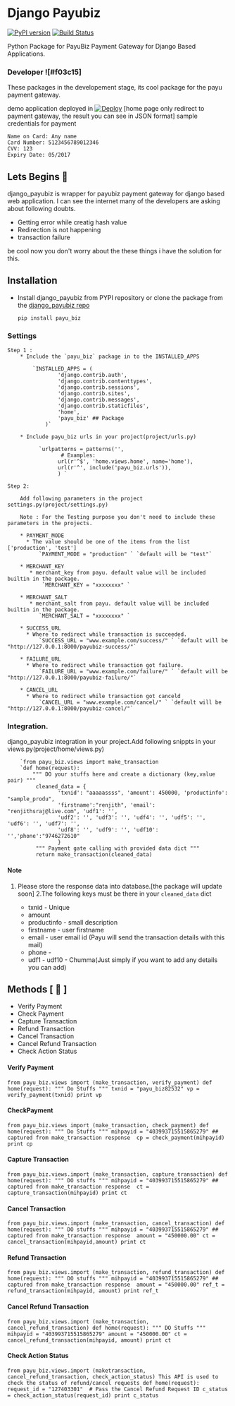 # Django Payubiz
[![PyPI version](https://badge.fury.io/py/payu_biz.svg)](https://badge.fury.io/py/payu_biz) [![Build Status](https://travis-ci.org/renjithsraj/django_payubiz.svg?branch=master)](https://travis-ci.org/renjithsraj/django_payubiz) 

Python Package for PayuBiz Payment Gateway for Django Based Applications.

### Developer ![#f03c15]

These packages in the developement stage, its cool package for the payu payment gateway.

demo application deployed in [![Deploy](https://www.herokucdn.com/deploy/button.svg)](https://djangopayubizdemo.herokuapp.com/)
[home page only redirect to payment gateway, the result you can see in JSON format]
sample credentials for payment
    
    Name on Card: Any name
    Card Number: 5123456789012346
    CVV: 123
    Expiry Date: 05/2017

## Lets Begins :seedling:

django_payubiz is wrapper for payubiz payment gateway for django based web application. I can see the internet many of the developers are asking about following doubts.
+ Getting error while creatig hash value
+ Redirection is not happening
+ transaction failure

be cool now you don't worry about the these things i have the solution for this.

## Installation

* Install django_payubiz from PYPI repository or clone the package from the [django_payubiz repo](https://github.com/renjithsraj/django_payubiz.git)

    `pip install payu_biz`

### Settings

    Step 1 :
        * Include the `payu_biz` package in to the INSTALLED_APPS
        
            `INSTALLED_APPS = (
                    'django.contrib.auth',
                    'django.contrib.contenttypes',
                    'django.contrib.sessions',
                    'django.contrib.sites',
                    'django.contrib.messages',
                    'django.contrib.staticfiles',
                    'home',
                    'payu_biz' ## Package
                )`
                
        * Include payu_biz urls in your project(project/urls.py)
         
              `urlpatterns = patterns('',
                     # Examples:
                    url(r'^$', 'home.views.home', name='home'),
                    url(r'^', include('payu_biz.urls')),
                    ) `
        
    Step 2:
    
        Add following parameters in the project settings.py(project/settings.py)

        Note : For the Testing purpose you don't need to include these parameters in the projects.

        * PAYMENT_MODE
          * The value should be one of the items from the list ['production', 'test']
              `PAYMENT_MODE = "production" ` `default will be "test"`

        * MERCHANT_KEY
           * merchant_key from payu. default value will be included builtin in the package.
               `MERCHANT_KEY = "xxxxxxxx" `

        * MERCHANT_SALT
           * merchant_salt from payu. default value will be included builtin in the package.
              `MERCHANT_SALT = "xxxxxxxx" `

        * SUCCESS_URL
          * Where to redirect while transaction is succeeded.
              `SUCCESS_URL = "www.example.com/success/" ` `default will be "http://127.0.0.1:8000/payubiz-success/"`

        * FAILURE_URL
          * Where to redirect while transaction got failure.
              `FAILURE_URL = "www.example.com/failure/" ` `default will be "http://127.0.0.1:8000/payubiz-failure/"`

        * CANCEL_URL
          * Where to redirect while transaction got canceld
              `CANCEL_URL = "www.example.com/cancel/" ` `default will be "http://127.0.0.1:8000/payubiz-cancel/"`
      
 ### Integration.
 
 django_payubiz integration in your project.Add following snippts in your views.py(project/home/views.py)
 
        `from payu_biz.views import make_transaction
        `def home(request):
            """ DO your stuffs here and create a dictionary (key,value pair) """
             cleaned_data = {
                    'txnid': "aaaaassss", 'amount': 450000, 'productinfo': "sample_produ",
                    'firstname':"renjith", 'email': "renjithsraj@live.com", 'udf1': '', 
                    'udf2': '', 'udf3': '', 'udf4': '', 'udf5': '', 'udf6': '', 'udf7': '', 
                    'udf8': '', 'udf9': '', 'udf10': '','phone':"9746272610"
                    }
             """ Payment gate calling with provided data dict """       
             return make_transaction(cleaned_data)
             
  #### Note
  1. Please store the response data into database.[the package will update soon]
  2.The following keys must be there in your `cleaned_data` dict
  
        * txnid - Unique
        * amount
        * productinfo - small description
        * firstname - user firstname
        * email - user email id (Payu will send the transaction details with this mail)
        * phone - 
        * udf1 - udf10 - Chumma(Just simply if you want to add any details you can add)
        
## Methods [  :pizza: ]

* Verify Payment
* Check Payment
* Capture Transaction
* Refund Transaction
* Cancel Transaction
* Cancel Refund Transaction
* Check Action Status
    
#### Verify Payment

`from payu_biz.views import (make_transaction, verify_payment)
 def home(request):
    """ Do Stuffs """
    txnid = "payu_biz82532"
    vp = verify_payment(txnid)
    print vp`
    
#### CheckPayment

`from payu_biz.views import (make_transaction, check_payment)
 def home(request):
    """ Do Stuffs """
    mihpayid = "403993715515865279" ## captured from make_transaction response 
    cp = check_payment(mihpayid)
    print cp `
    
#### Capture Transaction

`from payu_biz.views.import (make_transaction, capture_transaction)
 def home(request):
    """ DO stuffs """
    mihpayid = "403993715515865279" ## captured from make_transaction response 
    ct = capture_transaction(mihpayid)
    print ct`
    
#### Cancel Transaction

`from payu_biz.views.import (make_transaction, cancel_transaction)
 def home(request):
    """ DO stuffs """
    mihpayid = "403993715515865279" ## captured from make_transaction response 
    amount = "450000.00"
    ct = cancel_transaction(mihpayid,amount)
    print ct`
    
#### Refund Transaction

`from payu_biz.views.import (make_transaction, refund_transaction)
 def home(request):
    """ DO stuffs """
    mihpayid = "403993715515865279" ## captured from make_transaction response 
    amount = "450000.00"
    ref_t = refund_transaction(mihpayid, amount)
    print ref_t `

#### Cancel Refund Transaction

`from payu_biz.views.import (make_transaction, cancel_refund_transaction)
 def home(request):
    """ DO Stuffs """
    mihpayid = "403993715515865279"
    amount = "450000.00"
    ct = cancel_refund_transaction(mihpayid, amount)
    print ct `
    
#### Check Action Status

`from payu_biz.views.import (maketransaction, cancel_refund_transaction, check_action_status)
 This API is used to check the status of refund/cancel requests
 def home(request):
    request_id = "127403301"  # Pass the Cancel Refund Request ID
    c_status = check_action_status(request_id)
    print c_status`  
